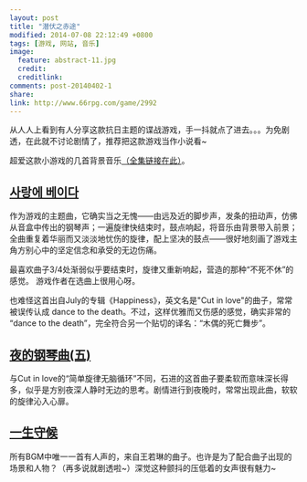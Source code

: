 ```yaml
---
layout: post
title: "潜伏之赤途"
modified: 2014-07-08 22:12:49 +0800
tags: [游戏, 网站, 音乐]
image:
  feature: abstract-11.jpg
  credit: 
  creditlink: 
comments: post-20140402-1
share: 
link: http://www.66rpg.com/game/2992
---
```


从人人上看到有人分享这款抗日主题的谍战游戏，手一抖就点了进去。。。为免剧透，在此就不讨论剧情了，推荐把这款游戏当作小说看~

超爱这款小游戏的几首背景音乐[（全集链接在此）](http://music.163.com/#/playlist?id=10849492)。

## [사랑에 베이다](http://music.163.com/#/song?id=5308001)

作为游戏的主题曲，它确实当之无愧——由远及近的脚步声，发条的扭动声，仿佛从音盒中传出的钢琴声；一遍旋律快结束时，鼓点响起，将音乐由背景带入前景；全曲重复着华丽而又淡淡地忧伤的旋律，配上坚决的鼓点——很好地刻画了游戏主角方别心中的坚定信念和承受的无边伤痛。

最喜欢曲子3/4处渐弱似乎要结束时，旋律又重新响起，营造的那种“不死不休”的感觉。 游戏作者在选曲上很用心呀。

也难怪这首出自July的专辑《Happiness》，英文名是"Cut in love"的曲子，常常被误传认成 dance to the death。不过，这样优雅而又伤感的感觉，确实非常的 “dance to the death”，完全符合另一个贴切的译名：“木偶的死亡舞步”。

## [夜的钢琴曲(五)](http://music.163.com/#/song?id=149229)

与Cut in love的“简单旋律无脑循环”不同，石进的这首曲子要柔软而意味深长得多，似乎是方别夜深人静时无边的思考。剧情进行到夜晚时，常常出现此曲，软软的旋律沁入心扉。

## [一生守候](http://music.163.com/#/song?id=25698049)

所有BGM中唯一一首有人声的，来自王若琳的曲子。也许是为了配合曲子出现的场景和人物？（再多说就剧透啦~）深觉这种颤抖的压低着的女声很有魅力~

